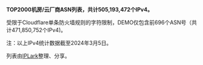 **TOP2000机房/云厂商ASN列表，共计505,193,472个IPv4。**

受限于Cloudflare单条防火墙规则的字符限制，DEMO仅包含前696个ASN号（共计471,850,752个IPv4)。

注：以上IPv4统计数据截至2024年3月5日。

列表由[IPLark](https://iplark.com)整理、分享。
